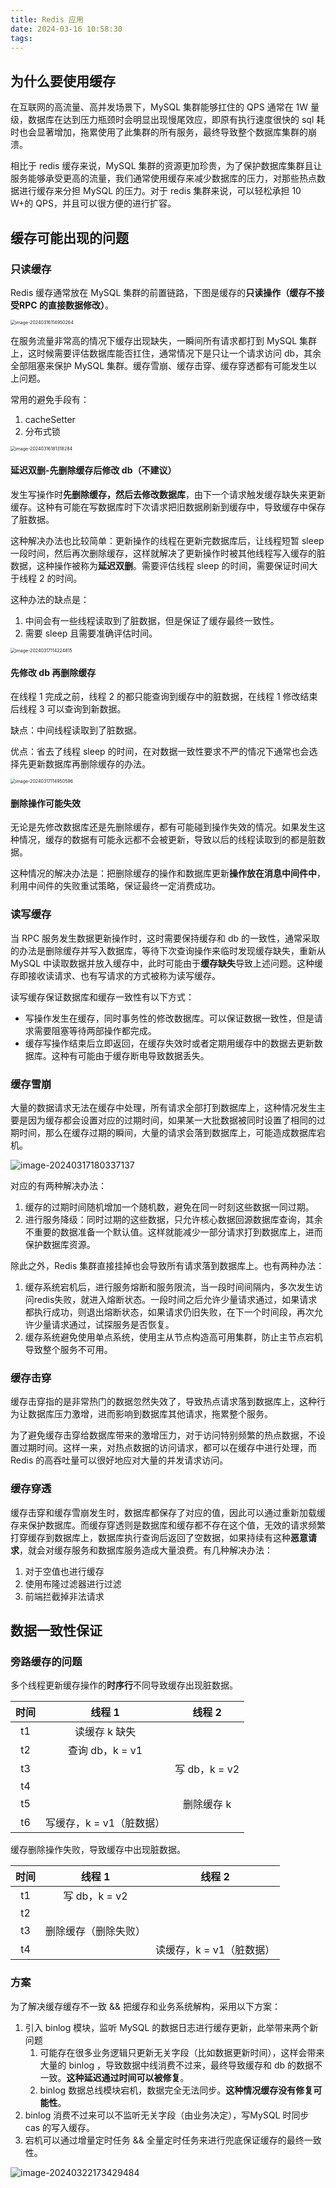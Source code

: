 ```yaml
---
title: Redis 应用
date: 2024-03-16 10:58:30
tags:
---
```


## 为什么要使用缓存

在互联网的高流量、高并发场景下，MySQL 集群能够扛住的 QPS 通常在 1W 量级，数据库在达到压力瓶颈时会明显出现慢尾效应，即原有执行速度很快的 sql 耗时也会显著增加，拖累使用了此集群的所有服务，最终导致整个数据库集群的崩溃。

相比于 redis 缓存来说，MySQL 集群的资源更加珍贵，为了保护数据库集群且让服务能够承受更高的流量，我们通常使用缓存来减少数据库的压力，对那些热点数据进行缓存来分担 MySQL 的压力。对于 redis 集群来说，可以轻松承担 10 W+的 QPS，并且可以很方便的进行扩容。

## 缓存可能出现的问题

### 只读缓存

Redis 缓存通常放在 MySQL 集群的前置链路，下图是缓存的**只读操作（缓存不接受RPC 的直接数据修改）**。

<img src="Redis-应用/image-20240316114950264.png" alt="image-20240316114950264" style="zoom:50%;" />

在服务流量非常高的情况下缓存出现缺失，一瞬间所有请求都打到 MySQL 集群上，这时候需要评估数据库能否扛住，通常情况下是只让一个请求访问 db，其余全部阻塞来保护 MySQL 集群。缓存雪崩、缓存击穿、缓存穿透都有可能发生以上问题。

常用的避免手段有：

1. cacheSetter
2. 分布式锁

<img src="Redis-应用/image-20240316181318284.png" alt="image-20240316181318284" style="zoom:50%;" />

#### 延迟双删-先删除缓存后修改 db（不建议）

发生写操作时**先删除缓存，然后去修改数据库**，由下一个请求触发缓存缺失来更新缓存。这种有可能在写数据库时下次请求把旧数据刷新到缓存中，导致缓存中保存了脏数据。

这种解决办法也比较简单：更新操作的线程在更新完数据库后，让线程短暂 sleep 一段时间，然后再次删除缓存，这样就解决了更新操作时被其他线程写入缓存的脏数据，这种操作被称为**延迟双删**。需要评估线程 sleep 的时间，需要保证时间大于线程 2 的时间。

这种办法的缺点是：

1. 中间会有一些线程读取到了脏数据，但是保证了缓存最终一致性。
2. 需要 sleep 且需要准确评估时间。

<img src="Redis-应用/image-20240317114224815.png" alt="image-20240317114224815" style="zoom:50%;" />

#### 先修改 db 再删除缓存

在线程 1 完成之前，线程 2 的都只能查询到缓存中的脏数据，在线程 1 修改结束后线程 3 可以查询到新数据。

缺点：中间线程读取到了脏数据。

优点：省去了线程 sleep 的时间，在对数据一致性要求不严的情况下通常也会选择先更新数据库再删除缓存的办法。

<img src="Redis-应用/image-20240317114950596.png" alt="image-20240317114950596" style="zoom:50%;" />

#### 删除操作可能失效

无论是先修改数据库还是先删除缓存，都有可能碰到操作失效的情况。如果发生这种情况，缓存的数据有可能永远都不会被更新，导致以后的线程读取到的都是脏数据。

这种情况的解决办法是：把删除缓存的操作和数据库更新**操作放在消息中间件中**，利用中间件的失败重试策略，保证最终一定消费成功。

### 读写缓存

当 RPC 服务发生数据更新操作时，这时需要保持缓存和 db 的一致性，通常采取的办法是删除缓存并写入数据库，等待下次查询操作来临时发现缓存缺失，重新从 MySQL 中读取数据并放入缓存中，此时可能由于**缓存缺失**导致上述问题。这种缓存即接收读请求、也有写请求的方式被称为读写缓存。

读写缓存保证数据库和缓存一致性有以下方式：

- 写操作发生在缓存，同时事务性的修改数据库。可以保证数据一致性，但是请求需要阻塞等待两部操作都完成。
- 缓存写操作结束后立即返回，在缓存失效时或者定期用缓存中的数据去更新数据库。这种有可能由于缓存断电导致数据丢失。

### 缓存雪崩

大量的数据请求无法在缓存中处理，所有请求全部打到数据库上，这种情况发生主要是因为缓存都会设置对应的过期时间，如果某一大批数据被同时设置了相同的过期时间，那么在缓存过期的瞬间，大量的请求会落到数据库上，可能造成数据库宕机。

![image-20240317180337137](Redis-应用/image-20240317180337137.png)

对应的有两种解决办法：

1. 缓存的过期时间随机增加一个随机数，避免在同一时刻这些数据一同过期。
2. 进行服务降级：同时过期的这些数据，只允许核心数据回源数据库查询，其余不重要的数据准备一个默认值。这样就能减少一部分请求打到数据库上，进而保护数据库资源。

除此之外，Redis 集群直接挂掉也会导致所有请求落到数据库上。也有两种办法：

1. 缓存系统宕机后，进行服务熔断和服务限流，当一段时间间隔内，多次发生访问redis失败，就进入熔断状态。一段时间之后允许少量请求通过，如果请求都执行成功，则退出熔断状态，如果请求仍旧失败，在下一个时间段，再次允许少量请求通过，试探服务是否恢复。
2. 缓存系统避免使用单点系统，使用主从节点构造高可用集群，防止主节点宕机导致整个服务不可用。

### 缓存击穿

缓存击穿指的是非常热门的数据忽然失效了，导致热点请求落到数据库上，这种行为让数据库压力激增，进而影响到数据库其他请求，拖累整个服务。

为了避免缓存击穿给数据库带来的激增压力，对于访问特别频繁的热点数据，不设置过期时间。这样一来，对热点数据的访问请求，都可以在缓存中进行处理，而 Redis 的高吞吐量可以很好地应对大量的并发请求访问。

### 缓存穿透

缓存击穿和缓存雪崩发生时，数据库都保存了对应的值，因此可以通过重新加载缓存来保护数据库。而缓存穿透则是数据库和缓存都不存在这个值，无效的请求频繁打穿缓存到数据库上，数据库执行查询后返回了空数据，如果持续有这种**恶意请求**，就会对缓存服务和数据库服务造成大量浪费。有几种解决办法：

1. 对于空值也进行缓存
2. 使用布隆过滤器进行过滤
3. 前端拦截掉非法请求

## 数据一致性保证

### 旁路缓存的问题

多个线程更新缓存操作的**时序行**不同导致缓存出现脏数据。

| 时间 |         线程  1          |    线程 2     |
| :--: | :----------------------: | :-----------: |
|  t1  |      读缓存 k 缺失       |               |
|  t2  |     查询 db，k = v1      |               |
|  t3  |                          | 写 db，k = v2 |
|  t4  |                          |               |
|  t5  |                          |  删除缓存 k   |
|  t6  | 写缓存，k = v1（脏数据） |               |

缓存删除操作失败，导致缓存中出现脏数据。

| 时间 |       线程  1        |          线程 2          |
| :--: | :------------------: | :----------------------: |
|  t1  |    写 db，k = v2     |                          |
|  t2  |                      |                          |
|  t3  | 删除缓存（删除失败） |                          |
|  t4  |                      | 读缓存，k = v1（脏数据） |

### 方案

为了解决缓存缓存不一致 && 把缓存和业务系统解构，采用以下方案：

1. 引入 binlog 模块，监听 MySQL 的数据日志进行缓存更新，此举带来两个新问题
   1. 可能存在很多业务逻辑只更新无关字段（比如数据更新时间），这样会带来大量的 binlog ，导致数据中线消费不过来，最终导致缓存和 db 的数据不一致。**这种延迟通过时间可以被修复**。
   2. binlog 数据总线模块宕机，数据完全无法同步。**这种情况缓存没有修复可能性**。
2. binlog 消费不过来可以不监听无关字段（由业务决定），写MySQL 时同步 cas 的写入缓存。
3. 宕机可以通过增量定时任务 && 全量定时任务来进行兜底保证缓存的最终一致性。

![image-20240322173429484](Redis-应用/image-20240322173429484.png)
